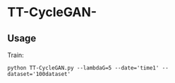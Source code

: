 # TT-CycleGAN-

## Usage
Train:
```
python TT-CycleGAN.py --lambdaG=5 --date='time1' --dataset='100dataset'
```
